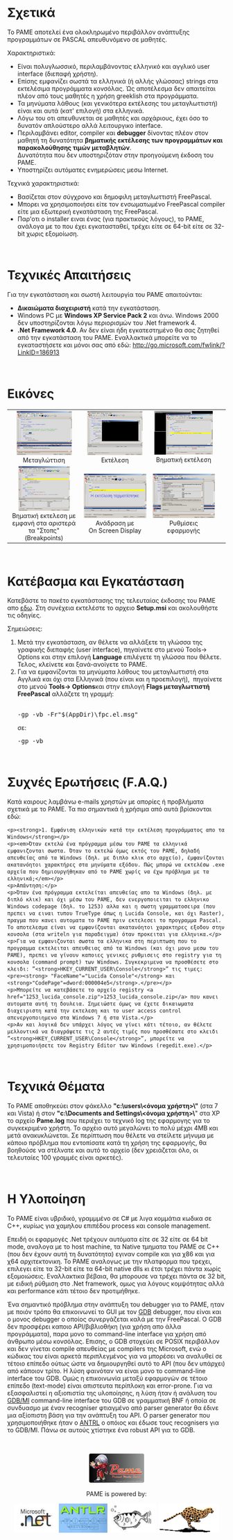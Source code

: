 <h1>Σχετικά</h1>
<p>
  <p>To PAME αποτελεί ένα ολοκληρωμένο περιβάλλον ανάπτυξης προγραμμάτων σε PASCAL απευθυνόμενο σε μαθητές. </p>	
  <p>Χαρακτηριστικά: </p> 
  <ul>
    <li>Είναι πολυγλωσσικό, περιλαμβάνοντας ελληνικό και αγγλικό user interface 
    (διεπαφή χρήστη). </li>
    <li>Επίσης εμφανίζει σωστά τα ελληνικά (ή αλλής γλώσσας) strings στα 
    εκτελέσιμα προγράμματα κονσόλας. Ώς αποτέλεσμα δεν απαιτείται πλέον από 
    τους μαθητές η χρήση greeklish στα προγράμματα.</li>
    <li>Τα μηνύματα λάθους (και γενικότερα εκτέλεσης του μεταγλωττιστή) 
    είναι και αυτά (κατ&#39; επιλογή) στα ελληνικά.</li>
    <li>Λόγω του οτι απευθυνεται σε μαθητές και αρχάριους, έχει όσο το 
    δυνατόν απλούστερο αλλά λειτουργικο interface.</li>
    <li>Περιλαμβάνει editor, compiler και <strong>debugger</strong>  δίνοντας πλέον στον μαθητή τη δυνατότητα
    <strong>βηματικής εκτέλεσης των προγραμμάτων 
    και παρακολούθησης τιμών μεταβλητών</strong>. <br />
    Δυνατότητα που δεν 
    υποστηριζόταν στην προηγούμενη έκδοση του PAME.</li>
    <li>Υποστηρίζει αυτόματες ενημερώσεις μεσω Internet.</li>
  </ul>
  <p>Τεχνικά χαρακτηριστικά:</p>
  <ul>
    <li>Βασίζεται στον σύγχρονο και δημοφιλη μεταγλωττιστή FreePascal.</li>
    <li>Μπορει να χρησιμοποιήσει είτε τον ενσωματωμένο FreePascal compiler 
    είτε μια εξωτερική εγκατάσταση της FreePascal.</li>
    <li>Παρ&#39;οτι ο installer ειναι ένας (για πρακτικούς λόγους), το PAME, 
    ανάλογα με το που έχει εγκατασταθεί, τρέχει είτε σε 64-bit είτε σε 
    32-bit χωρις εξομοίωση.</li>
  </ul>
</p>
<br/>

<h1>Τεχνικές Απαιτήσεις</h1>
<p>
  <p>Για την εγκατάσταση και σωστή λειτουργία του PAME απαιτούνται:</p>
  <ul>
    <li><strong>Δικαιώματα διαχειριστή</strong> κατά την εγκατάσταση.</li>
    <li>Windows PC με <strong>Windows XP Service Pack 2</strong> και άνω. Windows 2000 δεν υποστηρίζονται λόγω περιορισμών του .Net framework 4.</li>
    <li><strong>.Net Framework 4.0</strong>. Αν δεν είναι ήδη εγκατεστημένο θα σας ζητηθεί 
    από την εγκατάσταση του PAME. Εναλλακτικά μπορείτε να το εγκαταστήσετε 
    και μόνοι σας από εδώ:
    <a href="http://go.microsoft.com/fwlink/?LinkID=186913">
    http://go.microsoft.com/fwlink/?LinkID=186913</a> </li>
  </ul>
</p>
<br/>

<h1>Εικόνες</h1>
<p>
  <table cellpadding="10">
    <tbody class="auto-style3">
    <tr>
      <td align="center"><a href="images/1.png">
      <img alt="" height="102" src="images/1_tn.png" width="128" /></a><br />
      Μεταγλώττιση</td>
      <td align="center"><a href="images/2.png">
      <img alt="" height="102" src="images/2_tn.png" width="128" /></a><br />
      Εκτέλεση</td>
      <td align="center"><a href="images/3.png"><img alt="" height="101" src="images/3_tn.png" width="135" /></a><br />
      Βηματική εκτέλεση</td>
      <td align="center">
      &nbsp;</td>
    </tr>
    <tr>			
      <td align="center">
  <a href="images/4.png">
  <img alt="" height="103" src="images/4_tn.png" width="119" /></a><br />
      Βηματική εκτελεση με
      <br />
      εμφανή στα αριστερά <br />
      τα
      &quot;Στοπς&quot; (Breakpoints)</td>
      <td align="center">
      <a href="images/6.png"><img alt="" height="103" src="images/6_tn.png" width="157" /></a><br />
      Ανάδραση με<br />
      On Screen Display</td>
      <td align="center">
  <a href="images/7.png">
  <img alt="" height="103" src="images/7_tn.png" width="156" /></a><br />
      Ρυθμίσεις<br />
      εφαρμογής</td>
      <td>&nbsp;</td>
    </tr>
    </tbody>
  </table>
</p>
<br/>

<h1>Κατέβασμα και Εγκατάσταση</h1>
<p>
  <p>Κατεβάστε το πακέτο εγκατάστασης της τελευταίας έκδοσης του PAME απο <a href="https://github.com/samartzidis/pame/raw/master/Setup.msi">εδω</a>. 
  Στη συνέχεια εκτελέστε το αρχειο <strong>Setup.msi</strong> και ακολουθήστε τις οδηγίες.</p>
  <p>Σημειώσεις:</p>
  <ol>
    <li>Μετά την εγκατάσταση, αν θέλετε να αλλάξετε τη γλώσσα της γραφικής διεπαφής (user interface), πηγαίνετε στο μενού
    Tools<span>&rarr;</span> Options και στην επιλογή <strong>Language</strong> επιλέγετε τη γλώσσα που θέλετε. Τελος, κλείνετε και ξανά-ανοίγετε τo PAME.
    </li>
    <li>Για να εμφανίζονται τα μηνύματα λάθους του μεταγλωττιστή στα Αγγλικά 
    και όχι στα Ελληνικά (που είναι και η προεπιλογή),&nbsp; πηγαίνετε στο μενού <strong>Tools<span>&rarr;</span> Options</strong>και στην επιλογή
    <strong>Flags μεταγλωττιστή FreePascal</strong> αλλάζετε τη γραμμή:<br /><br/>
    <pre>-gp -vb -Fr&quot;$(AppDir)\fpc.el.msg&quot;</pre>
    σε:<br />
    <pre>-gp -vb</pre></li>
  </ol>
</p>
<br/>

<h1>Συχνές Ερωτήσεις (F.A.Q.)</h1>
<p>
    <p>Κατά καιρους λαμβάνω e-mails χρηστών με απορίες ή προβλήματα σχετικά με 
    το PAME. Τα πιο σημαντικά ή χρήσιμα από αυτά βρίσκονται εδώ:</p>

    <p><strong>1. Εμφάνιση ελληνικών κατά την εκτέλεση προγράμματος απο τα Windows</strong></p>
    <p><em>Όταν εκτελώ ένα πρόγραμμα μέσω του PAME τα ελληνικά εμφανιζονται σωστα. Όταν το εκτελώ όμως εκτός του PAME, δηλαδή απευθείας από τα Windows (δηλ. με διπλο κλικ στο αρχείο), έμφανίζονται ακατανόητοι χαρακτήρες στα μηνύματα εξόδου. Πώς μπορώ να εκτελέσω .exe αρχεία που δημιουργήθηκαν από το PAME χωρίς να έχω πρόβλημα με τα ελληνικά;</em></p>
    <p>Απάντηση:</p>
    <p>Όταν ένα πρόγραμμα εκτελείται απευθείας απο τα Windows (δηλ. με διπλό κλικ) και όχι μέσω του PAME, δεν ενεργοποιειται το ελληνικο Windows codepage (δηλ. το 1253) αλλα και η σωστη γραμματοσειρα (που πρεπει να ειναι τυπου TrueType όπως η Lucida Console, και όχι Raster), πραγμα που κανει αυτοματα το PAME πριν εκτελεσει το προγραμμα Pascal. Το αποτελεσμα είναι να εμφανίζονται ακατανόητοι χαρακτηρες εξοδου στην κονσολα (στα writeln για παραδειγμα) όταν προκειται για ελληνικα.</p>
    <p>Για να εμφανιζονται σωστα τα ελληνικα στη περιπτωση που το προγραμμα εκτελειται απευθειας από τα Windows (και όχι μονο μεσω του PAME), πρεπει να γίνουν καποιες γενικες ρυθμισεις στο registry για τη κονσολα (command prompt) των Windows. Συγκεκριμενα να προσθέσετε στο κλειδι: ”<strong>HKEY_CURRENT_USER\Console</strong>” τις τιμες: 
    <pre><strong> "FaceName"="Lucida Console"</strong> και <strong>"CodePage"=dword:000004e5</strong>.</pre></p>
    <p>Μπορείτε να κατεβάσετε το αρχείο registry <a href="1253_lucida_console.zip">1253_lucida_console.zip</a> που κανει αυτοματα αυτή τη δουλεια. Σημειώστε όμως να έχετε δικαιωματα διαχειριστη κατά την εκτελεση και το user access control απενεργοποιημενο στα Windows 7 ή στα Vista.</p>
    <p>Αν και λογικά δεν υπάρχει λόγος να γίνει κάτι τέτοιο, αν θέλετε μελλοντικά να διαγράψετε τις 2 αυτές τιμές που προσθέσατε στο κλειδι ”<strong>HKEY_CURRENT_USER\Console</strong>”, μπορείτε να χρησιμοποιήσετε τον Registry Editor των Windows (regedit.exe).</p>
</p>
<br/>

<h1>Τεχνικά Θέματα</h1>
<p>
    <p>Το PAME αποθηκεύει στον φάκελλο <strong>&quot;c:\users\&lt;όνομα χρήστη&gt;\&quot;</strong> 
    (στα 7 και Vista) ή στον <strong>&quot;c:\Documents and Settings\&lt;όνομα χρήστη&gt;\</strong>&quot; 
    στα XP το αρχείο <strong>Pame.log</strong> που περιέχει το τεχνικό log της 
    εφαρμογης για το συγκεκριμένο χρήστη. Το αρχέιο αυτό μεγαλώνει το πολύ μέχρι 
    4MB και μετά ανακυκλώνεται. Σε περίπτωση που θέλετε να στείλετε μήνυμα με 
    κάποιο πρόβλημα που εντοπίσατε κατά τη χρήση της εφαρμογής, θα βοηθούσε να 
    στέλνατε και αυτό το αρχείο (δεν χρειάζεται όλο, οι τελευταίες 100 γραμμές 
    είναι αρκετές).</p>
</p>
<br/>

<h1>Η Υλοποίηση</h1>
<p>
    <p>Το PAME είναι υβριδικό, γραμμμένο σε C# με λιγα 
    κομμάτια κωδικα σε C++, κυρίως για χαμηλου επιπέδου process και console 
    management. </p>
    <p>Επειδή οι εφαρμογές .Net τρέχουν αυτόματα είτε σε 32 είτε σε 64 bit 
    mode, αναλογα με το host machine, τα Native τμηματα του PAME σε C++ (που δεν έχουν 
    αυτή τη δυνατότητα) εγιναν compile και για χ86 και για χ64 αρχιτεκτονικη. Το 
    PAME αναλογως με την πλατφορμα που τρεχει, επιλεγει είτε τα 32-bit είτε τα 
    64-bit native dlls κι έτσι τρέχει πάντα xωρίς εξομοιώσεις. Εναλλακτικα 
    βέβαια, θα μπορουσε να τρέχει πάντα σε 32 bit, με ειδική ρύθμιση στο .Net 
    framework, ομως για λόγους κομψότητας αλλά και performance κάτι τέτοιo δεν 
    προτιμήθηκε.</p>
    <p>Ένα σημαντικό πρόβλημα στην ανάπτυξη του debugger για το PAME, ηταν με 
    ποιόν τρόπο θα επικοινωνεί το GUI με τον
    <a href="http://www.gnu.org/software/gdb/">GDB</a> debugger, που είναι και ο 
    μονος debugger ο οποίος συνεργάζεται καλά με την FreePascal. O GDB δεν προσφέρει καποιο API/βιβλιοθήκη (για χρήση απο άλλα 
    προγράμματα), παρα μονο το command-line interface για χρήση από άνθρωπο μέσω 
    κονσόλας. Επισης, ο GDB στοχεύει σε POSIX περιβάλλον και δεν γίνεται compile 
    απευθείας με compilers της Microsoft, ενώ ο κώδικας του είναι αρκετά 
    περιπλεγμένος για να μπορέσει να αναλυθεί σε τέτοιο επίπεδο ούτως ώστε να 
    δημιουργηθεί αυτό το API (που δεν υπάρχει) από κάποιον τρίτο. Η λύση φαινόταν να είναι μονο το command-line interface του GDB. Ομώς η 
    επικοινωνία μεταξύ εφαρμογών σε τέτοιο επίπεδο (text-mode) είναι απιστευτα 
    περίπλοκη και error-prone. Για να εξασφαλιστεί η αξιοπιστία της υλοποίησης, 
    η λύση ήταν ή ανάλυση του&nbsp;
    <a href="http://ftp.gnu.org/old-gnu/Manuals/gdb-5.1.1/html_node/gdb_211.html">
    GDB/MI</a> command-line interface του GDB σε γραμματική BNF ή οποία σε 
    συνδυασμο με έναν recogniser φτιαγμένο από parser generator θα έδινε μια 
    αξίοπιστη βάση για την ανάπτυξη του API. O parser generator που 
    χρησιμοποιήθηκε ήταν ο <a href="http://www.antlr.org/">ANTRL</a> ο οπόιος 
    και έδωσε τους recognisers για το GDB/MI. Πάνω σε αυτούς χτίστηκε ένα robust 
    API για το GDB.</p>
    </p>
<br/>

<p align="center">
<img alt="" src="images/logo2.png"/>
</p>
<p align="center">
PAME is powered by:</p>
<p align="center">
<a href="http://www.microsoft.com/net/"><img alt="" height="67" src="images/dotnet.jpg"/></a>
<a href="http://www.antlr.org/">
<img alt="" height="67" src="images/antlr.gif"/></a>
<a href="http://www.gnu.org/software/gdb/">
<img alt="" height="67" src="images/gdb.jpg"/></a>
<a href="http://www.freepascal.org/">
<img alt="" height="67" src="images/freepascal.gif"/></a></p>	
